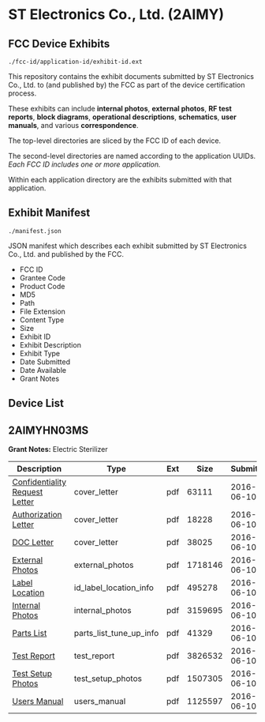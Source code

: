 # ST Electronics Co., Ltd. (2AIMY)
## FCC Device Exhibits

```
./fcc-id/application-id/exhibit-id.ext
```

This repository contains the exhibit documents submitted by ST Electronics Co., Ltd. to (and published by) the FCC as part of the device certification process.

These exhibits can include **internal photos**, **external photos**, **RF test reports**, **block diagrams**, **operational descriptions**, **schematics**, **user manuals**, and various **correspondence**.

The top-level directories are sliced by the FCC ID of each device.

The second-level directories are named according to the application UUIDs. *Each FCC ID includes one or more application.*

Within each application directory are the exhibits submitted with that application. 

## Exhibit Manifest

```
./manifest.json
```

JSON manifest which describes each exhibit submitted by ST Electronics Co., Ltd. and published by the FCC.

- FCC ID
- Grantee Code
- Product Code
- MD5
- Path
- File Extension
- Content Type
- Size
- Exhibit ID
- Exhibit Description
- Exhibit Type
- Date Submitted
- Date Available
- Grant Notes

## Device List
## 2AIMYHN03MS
**Grant Notes:** Electric Sterilizer

| Description | Type | Ext | Size | Submitted | Available |
| ----------- | ---- | --- | ---- | --------- | --------- |
| [Confidentiality Request Letter](2AIMYHN03MS/8d53728b64762d0ecdd1dcc0a044aa8e/3023951.pdf) | cover_letter | pdf | 63111 | 2016-06-10 | 2016-06-10 |
| [Authorization Letter](2AIMYHN03MS/8d53728b64762d0ecdd1dcc0a044aa8e/3023954.pdf) | cover_letter | pdf | 18228 | 2016-06-10 | 2016-06-10 |
| [DOC Letter](2AIMYHN03MS/8d53728b64762d0ecdd1dcc0a044aa8e/3023955.pdf) | cover_letter | pdf | 38025 | 2016-06-10 | 2016-06-10 |
| [External Photos](2AIMYHN03MS/8d53728b64762d0ecdd1dcc0a044aa8e/3023947.pdf) | external_photos | pdf | 1718146 | 2016-06-10 | 2016-06-10 |
| [Label Location](2AIMYHN03MS/8d53728b64762d0ecdd1dcc0a044aa8e/3023949.pdf) | id_label_location_info | pdf | 495278 | 2016-06-10 | 2016-06-10 |
| [Internal Photos](2AIMYHN03MS/8d53728b64762d0ecdd1dcc0a044aa8e/3023948.pdf) | internal_photos | pdf | 3159695 | 2016-06-10 | 2016-06-10 |
| [Parts List](2AIMYHN03MS/8d53728b64762d0ecdd1dcc0a044aa8e/3023950.pdf) | parts_list_tune_up_info | pdf | 41329 | 2016-06-10 | 2016-06-10 |
| [Test Report](2AIMYHN03MS/8d53728b64762d0ecdd1dcc0a044aa8e/3023953.pdf) | test_report | pdf | 3826532 | 2016-06-10 | 2016-06-10 |
| [Test Setup Photos](2AIMYHN03MS/8d53728b64762d0ecdd1dcc0a044aa8e/3023952.pdf) | test_setup_photos | pdf | 1507305 | 2016-06-10 | 2016-06-10 |
| [Users Manual](2AIMYHN03MS/8d53728b64762d0ecdd1dcc0a044aa8e/3023946.pdf) | users_manual | pdf | 1125597 | 2016-06-10 | 2016-06-10 |

